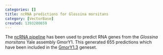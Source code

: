 ```yaml
---
categories: []
title: ncRNA predictions for Glossina morsitans
category: [VectorBase]
created: 1393280659
---
```

The <a href="/info/genome/genebuild/ncrna.html">ncRNA pipeline</a> has been used to predict RNA genes from the <em>Glossina morsitans </em> Yale assembly GmorY1. This generated 655 predictions which have been included in the <a href="/organisms/glossina-morsitans/yale/GmorY1.3">GmorY1.3</a> geneset.
